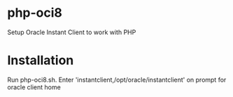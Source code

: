 # php-oci8
Setup Oracle Instant Client to work with PHP

# Installation
Run php-oci8.sh.
Enter 'instantclient,/opt/oracle/instantclient' on prompt for oracle client home
